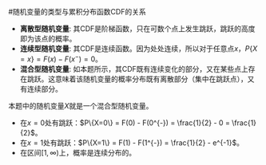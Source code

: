 #随机变量的类型与累积分布函数CDF的关系  
*   **离散型随机变量**: 其CDF是阶梯函数，只在可数个点上发生跳跃，跳跃的高度即为该点的概率。
*   **连续型随机变量**: 其CDF是连续函数。因为处处连续，所以对于任意点$x$，$P\{X=x\} = F(x) - F(x^{-}) = 0$。
*   **混合型随机变量**: 如本题所示，其CDF既有连续变化的部分，又在某些点上存在跳跃。这意味着该随机变量的概率分布既有离散部分（集中在跳跃点），又有连续部分。

本题中的随机变量$X$就是一个混合型随机变量。
*   在$x=0$处有跳跃：$P\{X=0\} = F(0) - F(0^{-}) = \frac{1}{2} - 0 = \frac{1}{2}$。
*   在$x=1$处有跳跃：$P\{X=1\} = F(1) - F(1^{-}) = \frac{1}{2} - e^{-1}$。
*   在区间$[1, \infty)$上，概率是连续分布的。
